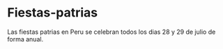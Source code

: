 # Fiestas-patrias
Las fiestas patrias en Peru se celebran todos los dias 28 y 29 de julio de forma anual.
